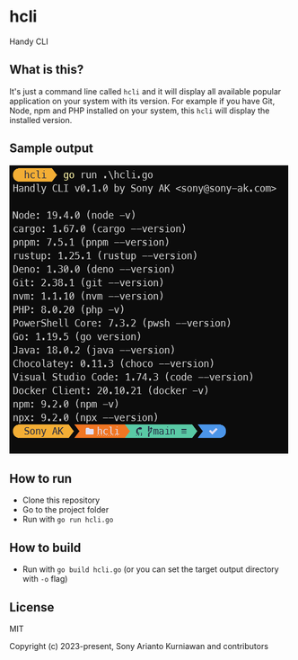 # hcli
Handy CLI

## What is this?
It's just a command line called `hcli` and it will display all available popular application on your system with its version. For example if you have Git, Node, npm and PHP installed on your system, this `hcli` will display the installed version.

## Sample output

![My image](https://github.com/radicalcircle/hcli/blob/main/hcli.png?raw=true)

## How to run

- Clone this repository
- Go to the project folder
- Run with `go run hcli.go`

## How to build

- Run with `go build hcli.go` (or you can set the target output directory with `-o` flag)

## License

MIT

Copyright (c) 2023-present, Sony Arianto Kurniawan and contributors
